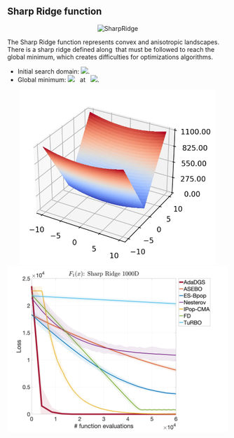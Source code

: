 ## Sharp Ridge function


<div align="center"> <img src="https://latex.codecogs.com/svg.latex?&space;f(x)=x_1^2+100\sqrt{\sum_{i=2}^d{x_i^2}}." title="SharpRidge" /> </div>

The Sharp Ridge function represents convex and anisotropic landscapes. There is a sharp ridge defined along <img src="https://latex.codecogs.com/svg.latex?&space;x_2^2+\cdots+x_d^2=0" title=""/> that must be followed to reach the global minimum, which creates difficulties for optimizations algorithms. 
- Initial search domain: <img src="https://latex.codecogs.com/svg.latex?&space;\mathbf{x}\in[-10,10]^d" title=" "/>.
- Global minimum: <img src="https://latex.codecogs.com/svg.latex?&space;f(\mathbf{x}_{opt})=0" title=" "/> &nbsp; at &nbsp; <img src="https://latex.codecogs.com/svg.latex?&space;\mathbf{x}_{opt}=(0,\cdots,0)" title=" "/>.

<div align="center"> 
  <img src="image/SharpRidge.jpg" alt="SharpRidge" height="400"/> 
  <img src="image/sharp_error_plot.jpg" alt="error" height="380"/>
</div>



